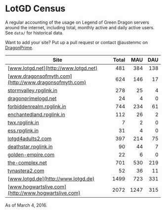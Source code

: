 # LotGD Census
A regular accounting of the usage on Legend of Green Dragon servers around the internet, including total, monthly active and daily active users. See `data/` for historical data.

Want to add your site? Put up a pull request or contact @austenmc on [DragonPrime](http://dragonprime.net).


Site | Total | MAU | DAU
--- | ---:| ---:| ---:
[www.lotgd.net](http://www.lotgd.net)|481|384|138
[www.dragonsofmyth.com](http://www.dragonsofmyth.com)|624|146|17
[stormvalley.rpglink.in](http://stormvalley.rpglink.in)|278|25|4
[dragonprimelogd.net](http://dragonprimelogd.net)|24|4|0
[forbiddenrealm.rpglink.in](http://forbiddenrealm.rpglink.in)|744|234|61
[enchantedland.rpglink.in](http://enchantedland.rpglink.in)|112|26|2
[twx.rpglink.in](http://twx.rpglink.in)|7|2|0
[ess.rpglink.in](http://ess.rpglink.in)|31|4|0
[lotgd4adults2.com](http://lotgd4adults2.com)|397|214|75
[deathstar.rpglink.in](http://deathstar.rpglink.in)|90|44|7
[golden-empire.com](http://golden-empire.com)|22|6|0
[the-complex.net](http://the-complex.net)|701|530|219
[tynastera2.com](http://tynastera2.com)|52|36|11
[www.lotgd.de](http://www.lotgd.de)|1499|723|331
[www.hogwartslive.com](http://www.hogwartslive.com)|2072|1247|315

As of March 4, 2016.

